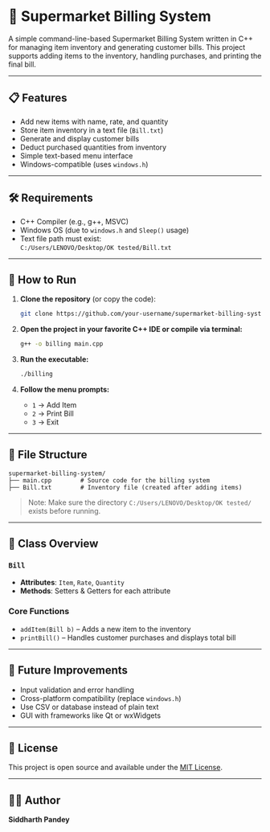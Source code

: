 # 🛒 Supermarket Billing System

A simple command-line-based Supermarket Billing System written in C++ for managing item inventory and generating customer bills. This project supports adding items to the inventory, handling purchases, and printing the final bill.

---

## 📋 Features

- Add new items with name, rate, and quantity
- Store item inventory in a text file (`Bill.txt`)
- Generate and display customer bills
- Deduct purchased quantities from inventory
- Simple text-based menu interface
- Windows-compatible (uses `windows.h`)

---

## 🛠️ Requirements

- C++ Compiler (e.g., g++, MSVC)
- Windows OS (due to `windows.h` and `Sleep()` usage)
- Text file path must exist:  
  `C:/Users/LENOVO/Desktop/OK tested/Bill.txt`

---

## 🚀 How to Run

1. **Clone the repository** (or copy the code):
   ```bash
   git clone https://github.com/your-username/supermarket-billing-system.git
   ```

2. **Open the project in your favorite C++ IDE or compile via terminal:**
   ```bash
   g++ -o billing main.cpp
   ```

3. **Run the executable:**
   ```bash
   ./billing
   ```

4. **Follow the menu prompts:**
   - `1` → Add Item
   - `2` → Print Bill
   - `3` → Exit

---

## 📂 File Structure

```
supermarket-billing-system/
├── main.cpp        # Source code for the billing system
├── Bill.txt        # Inventory file (created after adding items)
```

> Note: Make sure the directory `C:/Users/LENOVO/Desktop/OK tested/` exists before running.

---

## 🧱 Class Overview

### `Bill`
- **Attributes**: `Item`, `Rate`, `Quantity`
- **Methods**: Setters & Getters for each attribute

### Core Functions
- `addItem(Bill b)` – Adds a new item to the inventory
- `printBill()` – Handles customer purchases and displays total bill

---

## 📌 Future Improvements

- Input validation and error handling
- Cross-platform compatibility (replace `windows.h`)
- Use CSV or database instead of plain text
- GUI with frameworks like Qt or wxWidgets

---

## 📃 License

This project is open source and available under the [MIT License](LICENSE).

---

## 🙋‍♂️ Author

**Siddharth Pandey** 